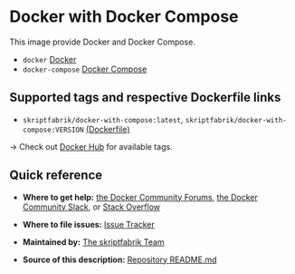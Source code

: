 # Docker with Docker Compose

This image provide Docker and Docker Compose.

-   `docker` [Docker](https://docs.docker.com/)
-   `docker-compose` [Docker Compose](https://docs.docker.com/compose/)

## Supported tags and respective Dockerfile links
-   `skriptfabrik/docker-with-compose:latest`, `skriptfabrik/docker-with-compose:VERSION` [(Dockerfile)](https://github.com/skriptfabrik/docker-hub-docker-with-compose/blob/master/Dockerfile)

&rarr; Check out [Docker Hub](https://hub.docker.com/r/skriptfabrik/docker-with-compose/tags/) for available tags.

## Quick reference
-   **Where to get help:**
[the Docker Community Forums](https://forums.docker.com),
[the Docker Community Slack](https://blog.docker.com/2016/11/introducing-docker-community-directory-docker-community-slack),
or [Stack Overflow](https://stackoverflow.com/search?tab=newest&q=docker)

-   **Where to file issues:**
[Issue Tracker](https://github.com/skriptfabrik/docker-hub-docker-with-compose/issues)

-   **Maintained by:**
[The skriptfabrik Team](https://github.com/skriptfabrik)

-   **Source of this description:**
[Repository README.md](https://github.com/skriptfabrik/docker-hub-docker-with-compose/blob/master/README.md)
